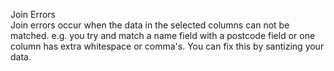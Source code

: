 Join Errors  
Join errors occur when the data in the selected columns can not be matched. e.g. you try and match a name field with a postcode field or one column has extra whitespace or comma's. You can fix this by santizing your data.

